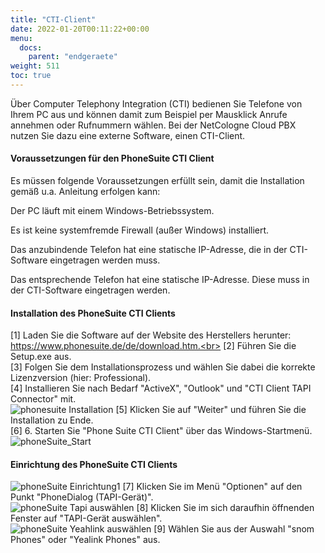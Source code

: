 ```yaml
---
title: "CTI-Client"
date: 2022-01-20T00:11:22+00:00
menu:
  docs:
    parent: "endgeraete"
weight: 511
toc: true
---
```


Über Computer Telephony Integration (CTI) bedienen Sie Telefone von Ihrem PC aus und können damit zum Beispiel per Mausklick Anrufe annehmen oder Rufnummern wählen. Bei der NetCologne Cloud PBX nutzen Sie dazu eine externe Software, einen CTI-Client.


#### Voraussetzungen für den PhoneSuite CTI Client

Es müssen folgende Voraussetzungen erfüllt sein, damit die Installation gemäß u.a. Anleitung erfolgen kann:

Der PC läuft mit einem Windows-Betriebssystem.

Es ist keine systemfremde Firewall (außer Windows) installiert.

Das anzubindende Telefon hat eine statische IP-Adresse, die in der CTI-Software eingetragen werden muss.

Das entsprechende Telefon hat eine statische IP-Adresse. Diese muss in der CTI-Software eingetragen werden.

#### Installation des PhoneSuite CTI Clients

[1] Laden Sie die Software auf der Website des Herstellers herunter: https://www.phonesuite.de/de/download.htm.<br>
[2]	Führen Sie die Setup.exe aus.<br>
[3]	Folgen Sie dem Installationsprozess und wählen Sie dabei die korrekte Lizenzversion (hier: Professional).<br>
[4]	Installieren Sie nach Bedarf "ActiveX", "Outlook" und "CTI Client TAPI Connector" mit.<br>
![phonesuite Installation](https://user-images.githubusercontent.com/98753538/154282695-07121521-4dd6-45c2-a66a-0c0502c30c1c.jpg)
[5]	Klicken Sie auf "Weiter" und führen Sie die Installation zu Ende.<br>
[6] 6.	Starten Sie "Phone Suite CTI Client" über das Windows-Startmenü.<br>
![phoneSuite_Start](https://user-images.githubusercontent.com/98753538/154282861-d6c26fca-6760-466a-80b2-62cbbe989b77.jpg)

#### Einrichtung des PhoneSuite CTI Clients

![phoneSuite Einrichtung1](https://user-images.githubusercontent.com/98753538/154283706-a1b91ce8-7d6f-4d88-858a-0e2fa3136c0b.jpg)
[7]	Klicken Sie im Menü "Optionen" auf den Punkt "PhoneDialog (TAPI-Gerät)".<br>
![phoneSuite Tapi auswählen](https://user-images.githubusercontent.com/98753538/154283893-db566f8e-96e4-4d01-8ab4-e1a0fb40c49c.jpg)
[8]	Klicken Sie im sich daraufhin öffnenden Fenster auf "TAPI-Gerät auswählen".<br>
![phoneSuite Yeahlink auswählen](https://user-images.githubusercontent.com/98753538/154284087-ee1e3d86-1f91-4a69-a9d4-2dc52d5dadfd.jpg)
[9]	Wählen Sie aus der Auswahl "snom Phones" oder "Yealink Phones" aus.<br>
